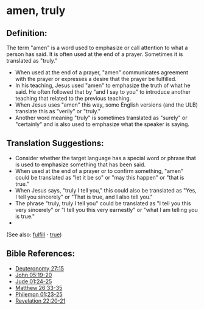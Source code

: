 # amen, truly #

## Definition: ##

The term "amen" is a word used to emphasize or call attention to what a person has said. It is often used at the end of a prayer. Sometimes it is translated as "truly."

* When used at the end of a prayer, "amen" communicates agreement with the prayer or expresses a desire that the prayer be fulfilled.
* In his teaching, Jesus used "amen" to emphasize the truth of what he said. He often followed that by "and I say to you" to introduce another teaching that related to the previous teaching.
* When Jesus uses "amen" this way, some English versions (and the ULB) translate this as "verily" or  "truly."
* Another word meaning "truly" is sometimes translated as "surely" or "certainly" and is also used to emphasize what the speaker is saying.

## Translation Suggestions: ##

* Consider whether the target language has a special word or phrase that is used to emphasize something that has been said.
* When used at the end of a prayer or to confirm something, "amen" could be translated as "let it be so" or "may this happen" or "that is true."
* When Jesus says, "truly I tell you," this could also be translated as "Yes, I tell you sincerely" or "That is true, and I also tell you."
* The phrase "truly, truly I tell you" could be translated as "I tell you this very sincerely" or "I tell you this very earnestly" or "what I am telling you is true."
* 
(See also: [fulfill](../kt/fulfill.md) **·** [true](../kt/true.md))

## Bible References: ##

* [Deuteronomy 27:15](https://door43.org/en/bible/notes/deu/27/15)
* [John 05:19-20](https://door43.org/en/bible/notes/jhn/05/19)
* [Jude 01:24-25](https://door43.org/en/bible/notes/jud/01/24)
* [Matthew 26:33-35](https://door43.org/en/bible/notes/mat/26/33)
* [Philemon 01:23-25](https://door43.org/en/bible/notes/phm/01/23)
* [Revelation 22:20-21](https://door43.org/en/bible/notes/rev/22/20)


